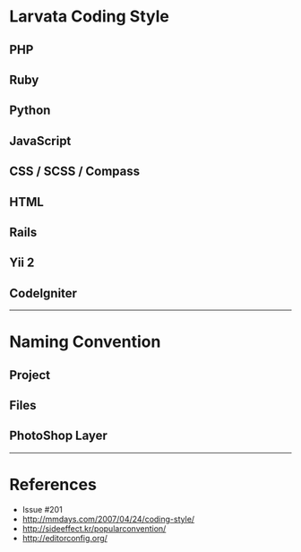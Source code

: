 # Larvata Coding Style

## PHP

## Ruby

## Python

## JavaScript

## CSS / SCSS / Compass

## HTML

## Rails

## Yii 2

## CodeIgniter

---

# Naming Convention

## Project

## Files

## PhotoShop Layer

---

# References

* Issue #201
* http://mmdays.com/2007/04/24/coding-style/
* http://sideeffect.kr/popularconvention/
* http://editorconfig.org/
